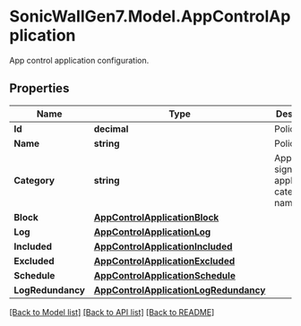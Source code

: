# SonicWallGen7.Model.AppControlApplication
App control application configuration.

## Properties

Name | Type | Description | Notes
------------ | ------------- | ------------- | -------------
**Id** | **decimal** | Policy ID. | 
**Name** | **string** | Policy name. | [optional] 
**Category** | **string** | App control signature or application&#39;s category name. | [optional] 
**Block** | [**AppControlApplicationBlock**](AppControlApplicationBlock.md) |  | [optional] 
**Log** | [**AppControlApplicationLog**](AppControlApplicationLog.md) |  | [optional] 
**Included** | [**AppControlApplicationIncluded**](AppControlApplicationIncluded.md) |  | [optional] 
**Excluded** | [**AppControlApplicationExcluded**](AppControlApplicationExcluded.md) |  | [optional] 
**Schedule** | [**AppControlApplicationSchedule**](AppControlApplicationSchedule.md) |  | [optional] 
**LogRedundancy** | [**AppControlApplicationLogRedundancy**](AppControlApplicationLogRedundancy.md) |  | [optional] 

[[Back to Model list]](../README.md#documentation-for-models) [[Back to API list]](../README.md#documentation-for-api-endpoints) [[Back to README]](../README.md)

